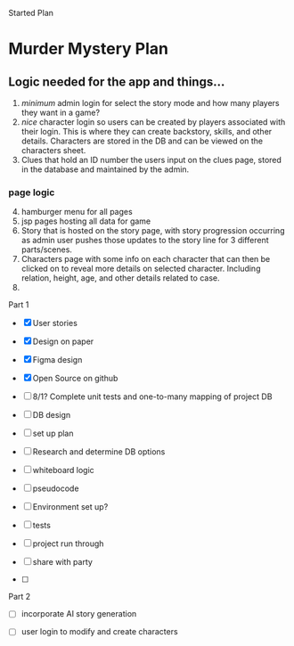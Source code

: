 Started Plan
# Murder Mystery Plan

## Logic needed for the app and things...
1. _minimum_ admin login for select the story mode and how many players they want in a game?
2. _nice_ character login so users can be created by players associated with their login. This is where they can create backstory, skills, and other details. Characters are stored in the DB and can be viewed on the characters sheet.
3. Clues that hold an ID number the users input on the clues page, stored in the database and maintained by the admin.

### page logic
4. hamburger menu for all pages 
5. jsp pages hosting all data for game
6. Story that is hosted on the story page, with story progression occurring as admin user pushes those updates to the story line for 3 different parts/scenes.
7. Characters page with some info on each character that can then be clicked on to reveal more details on selected character. Including relation, height, age, and other details related to case. 
8. 
Part 1
- [x] User stories
- [x] Design on paper
- [x] Figma design
- [x] Open Source on github
- [ ] 8/1? Complete unit tests and one-to-many mapping of project DB

- [ ] DB design
- [ ] set up plan
- [ ] Research and determine DB options
- [ ] whiteboard logic 
- [ ] pseudocode
- [ ] Environment set up?
- [ ] tests
- [ ] project run through
- [ ] share with party 
- [ ]

Part 2
- [ ] incorporate AI story generation 
- [ ] user login to modify and create characters 

